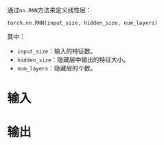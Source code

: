 通过`nn.RNN`方法来定义线性层：
```
torch.nn.RNN(input_size, hidden_size, num_layers)
```
其中：
- `input_size`：输入的特征数。
- `hidden_size`：隐藏层中输出的特征大小。
- `num_layers`：隐藏层的个数。

# 输入



# 输出